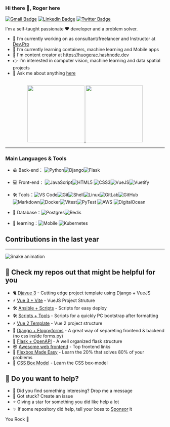### Hi there 👋, Roger here

[![Gmail Badge](https://img.shields.io/badge/-huogerac@gmail.com-c14438?style=flat&logo=Gmail&logoColor=white)](mailto:huogerac@gmail.com "Connect via Email")
[![Linkedin Badge](https://img.shields.io/badge/-Roger%20Camargo-0072b1?style=flat&logo=Linkedin&logoColor=white)](https://www.linkedin.com/in/rogercamargo/ "Connect on LinkedIn")
[![Twitter Badge](https://img.shields.io/badge/-@huogerac-00acee?style=flat&logo=Twitter&logoColor=white)](https://twitter.com/intent/follow?screen_name=huogerac "Follow on Twitter")

I'm a self-taught passionate ❤️ developer and a problem solver.

- 🔭 I’m currently working on as consultant/freelancer and Instructor at [Dev.Pro](https://pythonpro.com.br/)
- 🌱 I’m currently learning containers, machine learning and Mobile apps
- 📝 I'm content creator at https://huogerac.hashnode.dev
- 👉 I’m interested in computer vision, machine learning and data spatial projects
- 💬 Ask me about anything [here](https://github.com/huogerac/huogerac/discussions)

##

<div align="center">
  <a href="https://github.com/huogerac">
    <img height="180em" src="https://github-readme-stats.vercel.app/api?username=huogerac&show_icons=true&theme=dracula&include_all_commits=true&count_private=true"/>
    <img height="180em" src="https://github-readme-stats.vercel.app/api/top-langs/?username=huogerac&hide=Jupyter%20Notebook,Java,CSS,Jinja,Shell,Makefile,Mako&langs_count=5&layout=compact&theme=dracula"/>
  </a>
</div>

---

### Main Languages & Tools

- 🪨 Back-end： ![Python](https://img.shields.io/badge/-Python-yellow?style=flat-circle&logo=Python)![Django](https://img.shields.io/badge/-Django-yellow?style=flat-circle&logo=Django)![Flask](https://img.shields.io/badge/-Flask-yellow?style=flat-circle&logo=Flask)

- 💻 Front-end： ![JavaScript](https://img.shields.io/badge/-JavaScript-yellow?style=flat-circle&logo=javascript)![HTML5](https://img.shields.io/badge/-HTML5-yellow?style=flat-circle&logo=html5) ![CSS3](https://img.shields.io/badge/-CSS3-yellow?style=flat-circle&logo=css3)![VueJS](https://img.shields.io/badge/-VueJS-blue?style=flat-circle&logo=Vuetify)![Vuetify](https://img.shields.io/badge/-Vuetify-blue?style=flat-circle&logo=Vuetify)

- 🛠️ Tools：![VS Code](https://img.shields.io/badge/-VSCode-blue?style=flat-circle&logo=VSCode)![Git](https://img.shields.io/badge/-Git-yellow?style=flat-circle&logo=git)![Shell](https://img.shields.io/badge/-Shell-red?style=flat-circle&logo=shell)![Linux](https://img.shields.io/badge/-Linux-gray?style=flat-circle&logo=Linux)![GitLab](https://img.shields.io/badge/-GitLab-orange?style=flat-circle&logo=GitLab)![GitHub](https://img.shields.io/badge/-GitHub-black?style=flat-circle&logo=GitHub)![Markdown](https://img.shields.io/badge/-Markdown-black?style=flat-circle&logo=markdown)![Docker](https://img.shields.io/badge/-Docker-blue?style=flat-circle&logo=Docker)![Vitest](https://img.shields.io/badge/-Vitest-blue?style=flat-circle&logo=Vitest)![PyTest](https://img.shields.io/badge/-PyTest-blue?style=flat-circle&logo=PyTest)
  ![AWS](https://img.shields.io/badge/-AWS-000?&logo=Amazon-AWS&logoColor=F90)
  ![DigitalOcean](https://img.shields.io/badge/-DigitalOcean-000?&logo=Amazon-DigitalOcean&logoColor=F90)

- 🎲 Database：![Postgres](https://img.shields.io/badge/-Postgres-blue?style=flat-circle&logo=Postgres)![Redis](https://img.shields.io/badge/-Redis-green?style=flat-circle&logo=Redis)

- 🌱 learning：![Mobile](https://img.shields.io/badge/-android-green?style=flat-circle&logo=android)
  ![Kubernetes](https://img.shields.io/badge/-Kubernetes-000?&logo=Kubernetes)

## Contributions in the last year

<hr/>

![Snake animation](https://github.com/huogerac/huogerac/blob/output/github-contribution-grid-snake.svg)

## 🎯 Check my repos out that might be helpful for you

- 🐈 [Djàvue 3](https://github.com/evolutio/djavue3) - Cutting edge project template using Django + VueJS
- ⚡ [Vue 3 + Vite](https://github.com/huogerac/template-vue3-vite-vuetify3) - VueJS Project Struture
- 🛠️ [Ansible + Scripts](https://github.com/huogerac/devops-tools) - Scripts for easy deploy
- 🛠️ [Scripts + Tools](https://github.com/huogerac/dev-tools) - Scripts for a quickly PC bootstrap after formatting
- ⚡ [Vue 2 Template](https://github.com/huogerac/crud-vuetify-structured-template) - Vue 2 project structure
- 🦄 [Django + Floppyforms](https://github.com/huogerac/cookiecutter-djangofloppyforms) - A great way of separeting frontend & backend (no css inside forms.py)
- 🧪 [Flask + OpenAPI](https://github.com/huogerac/cookiecutter-flask-openapi) - A well organized flask structure
- 😎 [Awesome web frontend](https://github.com/huogerac/awesome-web-frontend) - Top frontend links
- 🌱 [Flexbox Made Easy](https://github.com/huogerac/css-flexbox-explicado) - Learn the 20% that solves 80% of your problems
- 🌱 [CSS Box Model](https://github.com/huogerac/css-box-model-explicado) - Learn the CSS box-model

## 🤔 Do you want to help?

- 💬 Did you find something interesing? Drop me a message
- 🐞 Got stuck? Create an issue
- ⭐ Giving a star for something you did like help a lot
- ✨ If some repository did help, tell your boss to [Sponsor](https://github.com/sponsors/huogerac) it

You Rock 🤘
